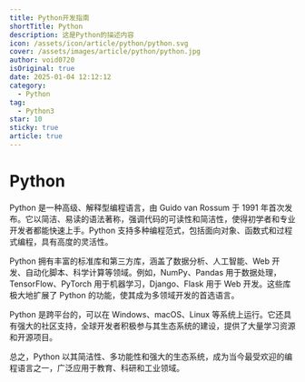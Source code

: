 ```yaml
---
title: Python开发指南
shortTitle: Python
description: 这是Python的描述内容
icon: /assets/icon/article/python/python.svg
cover: /assets/images/article/python/python.jpg
author: void0720
isOriginal: true
date: 2025-01-04 12:12:12
category:
  - Python
tag:
  - Python3
star: 10
sticky: true
article: true
---
```

# Python
Python 是一种高级、解释型编程语言，由 Guido van Rossum 于 1991 年首次发布。它以简洁、易读的语法著称，强调代码的可读性和简洁性，使得初学者和专业开发者都能快速上手。Python 支持多种编程范式，包括面向对象、函数式和过程式编程，具有高度的灵活性。

Python 拥有丰富的标准库和第三方库，涵盖了数据分析、人工智能、Web 开发、自动化脚本、科学计算等领域。例如，NumPy、Pandas 用于数据处理，TensorFlow、PyTorch 用于机器学习，Django、Flask 用于 Web 开发。这些库极大地扩展了 Python 的功能，使其成为多领域开发的首选语言。

Python 是跨平台的，可以在 Windows、macOS、Linux 等系统上运行。它还具有强大的社区支持，全球开发者积极参与其生态系统的建设，提供了大量学习资源和开源项目。

总之，Python 以其简洁性、多功能性和强大的生态系统，成为当今最受欢迎的编程语言之一，广泛应用于教育、科研和工业领域。